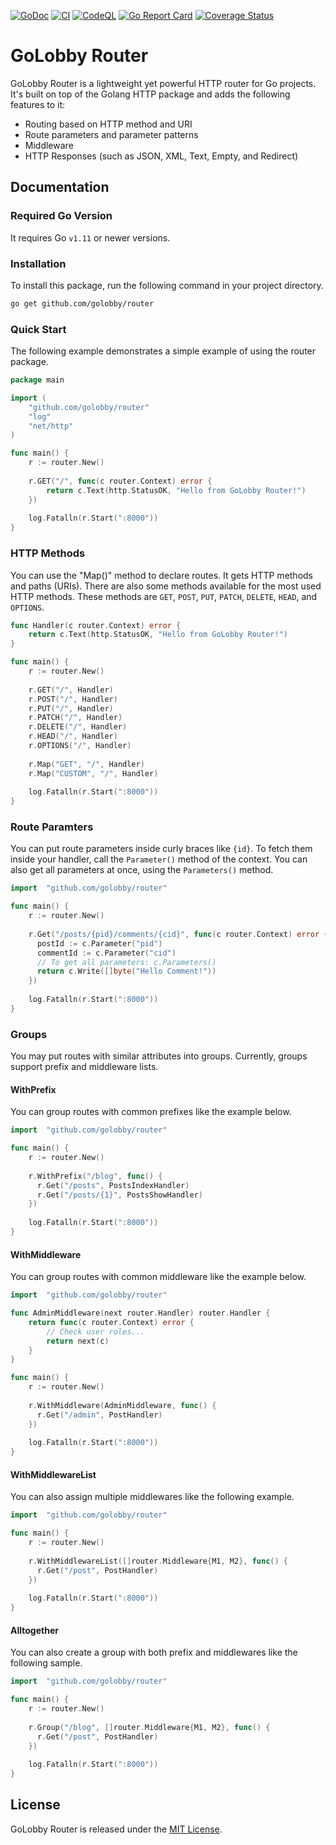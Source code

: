 [![GoDoc](https://godoc.org/github.com/golobby/router/?status.svg)](https://godoc.org/github.com/golobby/router)
[![CI](https://github.com/golobby/router/actions/workflows/ci.yml/badge.svg)](https://github.com/golobby/router/actions/workflows/ci.yml)
[![CodeQL](https://github.com/golobby/router/actions/workflows/codeql-analysis.yml/badge.svg)](https://github.com/golobby/router/actions/workflows/codeql-analysis.yml)
[![Go Report Card](https://goreportcard.com/badge/github.com/golobby/router)](https://goreportcard.com/report/github.com/golobby/router)
[![Coverage Status](https://coveralls.io/repos/github/golobby/router/badge.svg)](https://coveralls.io/github/golobby/router?branch=master)

# GoLobby Router
GoLobby Router is a lightweight yet powerful HTTP router for Go projects.
It's built on top of the Golang HTTP package and adds  the following features to it:
* Routing based on HTTP method and URI
* Route parameters and parameter patterns
* Middleware
* HTTP Responses (such as JSON, XML, Text, Empty, and Redirect)

## Documentation
### Required Go Version
It requires Go `v1.11` or newer versions.

### Installation
To install this package, run the following command in your project directory.

```bash
go get github.com/golobby/router
```

### Quick Start

The following example demonstrates a simple example of using the router package.

```go
package main

import (
	"github.com/golobby/router"
	"log"
	"net/http"
)

func main() {
    r := router.New()
    
    r.GET("/", func(c router.Context) error {
        return c.Text(http.StatusOK, "Hello from GoLobby Router!")
    })
    
    log.Fatalln(r.Start(":8000"))
}
```

### HTTP Methods

You can use the "Map()" method to declare routes. It gets HTTP methods and paths (URIs).
There are also some methods available for the most used HTTP methods.
These methods are `GET`, `POST`, `PUT`, `PATCH`, `DELETE`, `HEAD`, and `OPTIONS`.

```go
func Handler(c router.Context) error {
    return c.Text(http.StatusOK, "Hello from GoLobby Router!")
}

func main() {
    r := router.New()
    
    r.GET("/", Handler)
    r.POST("/", Handler)
    r.PUT("/", Handler)
    r.PATCH("/", Handler)
    r.DELETE("/", Handler)
    r.HEAD("/", Handler)
    r.OPTIONS("/", Handler)
    
    r.Map("GET", "/", Handler)
    r.Map("CUSTOM", "/", Handler)
    
    log.Fatalln(r.Start(":8000"))
}
```

### Route Paramters

You can put route parameters inside curly braces like `{id}`.
To fetch them inside your handler, call the `Parameter()` method of the context.
You can also get all parameters at once, using the `Parameters()` method.

```go
import 	"github.com/golobby/router"

func main() {
    r := router.New()
    
    r.Get("/posts/{pid}/comments/{cid}", func(c router.Context) error {
      postId := c.Parameter("pid")
      commentId := c.Parameter("cid")
      // To get all parameters: c.Parameters()
      return c.Write([]byte("Hello Comment!"))
    })
    
    log.Fatalln(r.Start(":8000"))
}
```

### Groups

You may put routes with similar attributes into groups.
Currently, groups support prefix and middleware lists.

#### WithPrefix

You can group routes with common prefixes like the example below.

```go
import 	"github.com/golobby/router"

func main() {
    r := router.New()
    
    r.WithPrefix("/blog", func() {
      r.Get("/posts", PostsIndexHandler)
      r.Get("/posts/{1}", PostsShowHandler)
    })
    
    log.Fatalln(r.Start(":8000"))
}
```

#### WithMiddleware

You can group routes with common middleware like the example below.

```go
import 	"github.com/golobby/router"

func AdminMiddleware(next router.Handler) router.Handler {
	return func(c router.Context) error {
		// Check user roles...
		return next(c)
	}
}

func main() {
    r := router.New()
    
    r.WithMiddleware(AdminMiddleware, func() {
      r.Get("/admin", PostHandler)
    })
    
    log.Fatalln(r.Start(":8000"))
}
```

#### WithMiddlewareList

You can also assign multiple middlewares like the following example.

```go
import 	"github.com/golobby/router"

func main() {
    r := router.New()
    
    r.WithMiddlewareList([]router.Middleware{M1, M2}, func() {
      r.Get("/post", PostHandler)
    })
    
    log.Fatalln(r.Start(":8000"))
}
```

#### Alltogether

You can also create a group with both prefix and middlewares like the following sample.

```go
import 	"github.com/golobby/router"

func main() {
    r := router.New()
    
    r.Group("/blog", []router.Middleware{M1, M2}, func() {
      r.Get("/post", PostHandler)
    })
    
    log.Fatalln(r.Start(":8000"))
}
```

## License
GoLobby Router is released under the [MIT License](http://opensource.org/licenses/mit-license.php).
